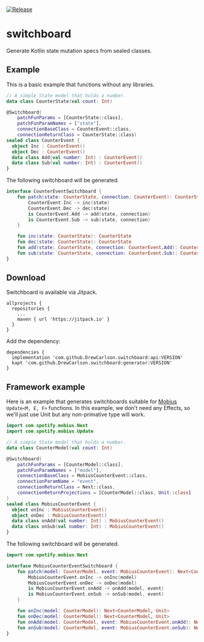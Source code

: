 [![Release](https://jitpack.io/v/DrewCarlson/switchboard.svg)](https://jitpack.io/#DrewCarlson/switchboard)

# switchboard
Generate Kotlin state mutation specs from sealed classes.

## Example
This is a basic example that functions without any libraries.

```kotlin
// A simple State model that holds a number.
data class CounterState(val count: Int)

@Switchboard(
    patchFunParams = [CounterState::class],
    patchFunParamNames = ["state"],
    connectionBaseClass = CounterEvent::class,
    connectionReturnClass = CounterState::class)
sealed class CounterEvent {
  object Inc : CounterEvent()
  object Dec : CounterEvent()
  data class Add(val number: Int) : CounterEvent()
  data class Sub(val number: Int) : CounterEvent()
}
```
The following switchboard will be generated.
```kotlin
interface CounterEventSwitchboard {
    fun patch(state: CounterState, connection: CounterEvent): CounterState = when (connection) {
        CounterEvent.Inc -> inc(state)
        CounterEvent.Dec -> dec(state)
        is CounterEvent.Add -> add(state, connection)
        is CounterEvent.Sub -> sub(state, connection)
    }

    fun inc(state: CounterState): CounterState
    fun dec(state: CounterState): CounterState
    fun add(state: CounterState, connection: CounterEvent.Add): CounterState
    fun sub(state: CounterState, connection: CounterEvent.Sub): CounterState
}
```

## Download
Switchboard is available via Jitpack.
```
allprojects {
  repositories {
    ...
    maven { url 'https://jitpack.io' }
  }
}
```
Add the dependency:
```
dependencies {
  implementation 'com.github.DrewCarlson.switchboard:api:VERSION'
  kapt 'com.github.DrewCarlson.switchboard:generator:VERSION'
}
```

## Framework example
Here is an example that generates switchboards suitable for [Mobius](https://github.com/spotify/mobius) `Update<M, E, F>` functions.
In this example, we don't need any Effects, so we'll just use Unit but any non-primative type will work.
```kotlin
import com.spotify.mobius.Next
import com.spotify.mobius.Update

// A simple State model that holds a number.
data class CounterModel(val count: Int)

@Switchboard(
    patchFunParams = [CounterModel::class],
    patchFunParamNames = ["model"],
    connectionBaseClass = MobiusCounterEvent::class,
    connectionParamName = "event",
    connectionReturnClass = Next::class,
    connectionReturnProjections = [CounterModel::class, Unit::class]
)
sealed class MobiusCounterEvent {
  object onInc : MobiusCounterEvent()
  object onDec : MobiusCounterEvent()
  data class onAdd(val number: Int) : MobiusCounterEvent()
  data class onSub(val number: Int) : MobiusCounterEvent()
}
```
The following switchboard will be generated.
```kotlin
import com.spotify.mobius.Next

interface MobiusCounterEventSwitchboard {
    fun patch(model: CounterModel, event: MobiusCounterEvent): Next<CounterModel, Unit> = when (event) {
        MobiusCounterEvent.onInc -> onInc(model)
        MobiusCounterEvent.onDec -> onDec(model)
        is MobiusCounterEvent.onAdd -> onAdd(model, event)
        is MobiusCounterEvent.onSub -> onSub(model, event)
    }

    fun onInc(model: CounterModel): Next<CounterModel, Unit>
    fun onDec(model: CounterModel): Next<CounterModel, Unit>
    fun onAdd(model: CounterModel, event: MobiusCounterEvent.onAdd): Next<CounterModel, Unit>
    fun onSub(model: CounterModel, event: MobiusCounterEvent.onSub): Next<CounterModel, Unit>
}
```